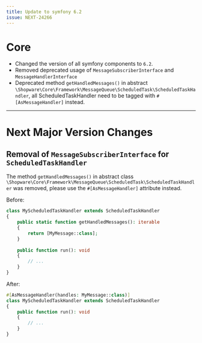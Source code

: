 ```yaml
---
title: Update to symfony 6.2
issue: NEXT-24266
---
```

# Core
* Changed the version of all symfony components to `6.2`.
* Removed deprecated usage of `MessageSubscriberInterface` and `MessageHandlerInterface`
* Deprecated method `getHandledMessages()` in abstract `\Shopware\Core\Framework\MessageQueue\ScheduledTask\ScheduledTaskHandler`, all ScheduledTaskHandler need to be tagged with `#[AsMessageHandler]` instead.
___
# Next Major Version Changes
## Removal of `MessageSubscriberInterface` for `ScheduledTaskHandler`
The method `getHandledMessages()` in abstract class `\Shopware\Core\Framework\MessageQueue\ScheduledTask\ScheduledTaskHandler` was removed, please use the `#[AsMessageHandler]` attribute instead.

Before:
```php
class MyScheduledTaskHandler extends ScheduledTaskHandler
{
    public static function getHandledMessages(): iterable
    {
        return [MyMessage::class];
    }
    
    public function run(): void
    {
        // ...
    }
}
```

After: 
```php
#[AsMessageHandler(handles: MyMessage::class)]
class MyScheduledTaskHandler extends ScheduledTaskHandler
{
    public function run(): void
    {
        // ...
    }
}
```

